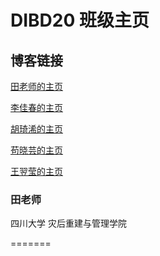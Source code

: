 # DIBD20 班级主页

## 博客链接

[田老师的主页](http://www.xrlab.org)

[李佳春的主页](https://www.idmr214.club/)

[胡琦浠的主页](https://github.com/Huqixi)

[苟晓芸的主页](https://rinto1.netlify.com/)

[王翌莹的主页](https://github.com/balala123xiaolaodi)

### 田老师
四川大学 
灾后重建与管理学院

=======


